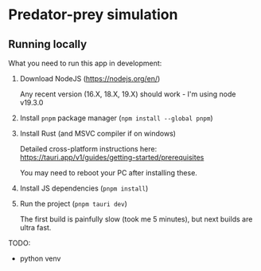 # Predator-prey simulation

## Running locally
What you need to run this app in development:

1. Download NodeJS (https://nodejs.org/en/)

    Any recent version (16.X, 18.X, 19.X) should work - I'm using node v19.3.0

2. Install `pnpm` package manager (`npm install --global pnpm`)

3. Install Rust (and MSVC compiler if on windows)

    Detailed cross-platform instructions here: https://tauri.app/v1/guides/getting-started/prerequisites
    
    You may need to reboot your PC after installing these.

4. Install JS dependencies (`pnpm install`)

5. Run the project (`pnpm tauri dev`)
    
    The first build is painfully slow (took me 5 minutes), but next builds are ultra fast.
    
TODO:
* python venv

